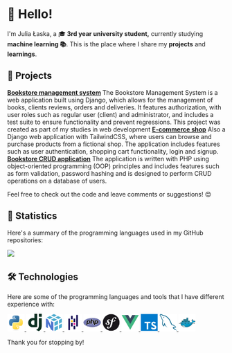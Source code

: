<!-- Insert this code into your README.md file -->

<h1>👋 Hello!</h1>

<p>I'm Julia Łaska, a 🎓<strong> 3rd year university student,</strong> currently studying <strong>machine learning 📚</strong>. This is the place where I share my <strong>projects</strong> and <strong>learnings</strong>.</p>

<h2>🚀 Projects</h2>

  <strong>[Bookstore management system](https://github.com/julialaska/Bookstore-Django-project) </strong>The Bookstore Management System is a web application built using Django, which allows for the management of books, clients reviews, orders and deliveries. It features authorization, with user roles such as regular user (client) and administrator, and includes a test suite to ensure functionality and prevent regressions. This project was created as part of my studies in web development </li>
  <strong>[E-commerce shop](https://github.com/julialaska/E-commerce-website)</strong> Also a Django web application with TailwindCSS, where users can browse and purchase products from a fictional shop. The application includes features such as user authentication, shopping cart functionality, login and signup.</li>
  <strong>[Bookstore CRUD application](https://github.com/julialaska/Web-applications-programming)</strong> The application is written with PHP using object-oriented programming (OOP) principles and includes features such as form validation, password hashing and is designed to perform CRUD operations on a database of users.</li>


<p>Feel free to check out the code and leave comments or suggestions! 😊</p>

<h2>🔢 Statistics</h2>

<p>Here's a summary of the programming languages used in my GitHub repositories:</p>

<img src="https://github-readme-stats.vercel.app/api/top-langs/?username=julialaska&layout=compact&bg_color=10,e96480,904e95&title_color=fff&text_color=fff">

<h2>🛠️ Technologies</h2>

<p>Here are some of the programming languages and tools that I have different experience with:</p>

<p>
  <a href="https://www.python.org" target="_blank" rel="noreferrer">
    <img src="https://raw.githubusercontent.com/devicons/devicon/master/icons/python/python-original.svg" alt="Python" width="40" height="40" />
  </a>
  <a href="https://www.djangoproject.com/" target="_blank" rel="noreferrer">
    <img src="https://raw.githubusercontent.com/devicons/devicon/master/icons/django/django-plain.svg" alt="Django" width="40" height="40" />
  </a>
  <a href="https://numpy.org/" target="_blank" rel="noreferrer">
    <img src="https://raw.githubusercontent.com/devicons/devicon/master/icons/numpy/numpy-original.svg" alt="NumPy" width="40" height="40" />
  </a>
  <a href="https://pandas.pydata.org/" target="_blank" rel="noreferrer">
    <img src="https://raw.githubusercontent.com/devicons/devicon/master/icons/pandas/pandas-original.svg" alt="Pandas" width="40" height="40" />
  </a>
  <a href="https://www.php.net/" target="_blank" rel="noreferrer">
    <img src="https://raw.githubusercontent.com/devicons/devicon/master/icons/php/php-original.svg" alt="PHP" width="40" height="40" />
  </a>
  <a href="https://symfony.com/" target="_blank" rel="noreferrer">
    <img src="https://raw.githubusercontent.com/devicons/devicon/master/icons/symfony/symfony-original.svg" alt="Symfony" width="40" height="40" />
  </a>
  <a href="https://vuejs.org/" target="_blank" rel="noreferrer">
    <img src="https://raw.githubusercontent.com/devicons/devicon/master/icons/vuejs/vuejs-original.svg" alt="Vue.js" width="40" height="40" />
  </a>
  <a href="https://www.typescriptlang.org/" target="_blank" rel="noreferrer">
    <img src="https://raw.githubusercontent.com/devicons/devicon/master/icons/typescript/typescript-original.svg" alt="TypeScript" width="40" height="40" />
  </a>
  <a href="https://www.mysql.com/" target="_blank" rel="noreferrer">
    <img src="https://raw.githubusercontent.com/devicons/devicon/master/icons/mysql/mysql-original.svg" alt="MySQL" width="40" height="40" />
  </a>
  <a href="https://www.docker.com/" target="_blank" rel="noreferrer">
    <img src="https://raw.githubusercontent.com/devicons/devicon/master/icons/docker/docker-original.svg" alt="Docker" width="40" height="40" />
  </a>
</p>

Thank you for stopping by!